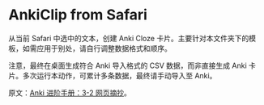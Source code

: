 # AnkiClip from Safari

从当前 Safari 中选中的文本，创建 Anki Cloze 卡片。主要针对本文件夹下的模板，如需应用于别处，请自行调整数据格式和顺序。

注意，最终在桌面生成符合 Anki 导入格式的 CSV 数据，而非直接生成 Anki 卡片。多次运行本动作，可累计多条数据，最终请手动导入至 Anki。

原文：[Anki 进阶手册：3-2 网页摘抄](https://utgd.net/course/20005/lesson/20062)。